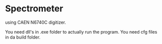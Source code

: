 # Spectrometer
using CAEN N6740C digitizer. 

You need dll's in .exe folder to actually run the program.
You need cfg files in da build folder.
